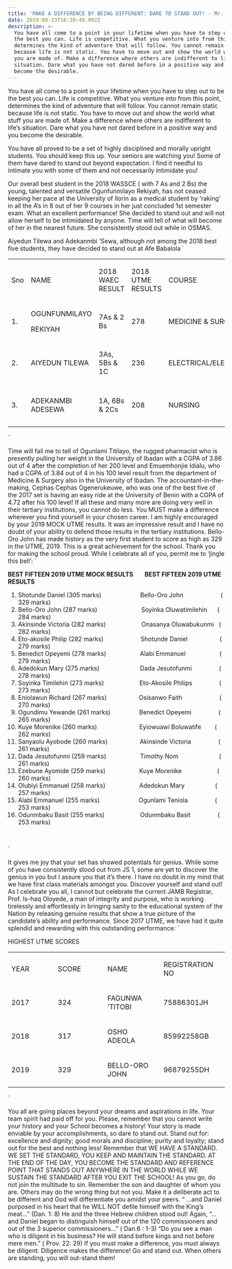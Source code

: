 ```yaml
---
title: 'MAKE A DIFFERENCE BY BEING DIFFERENT: DARE TO STAND OUT! - Mr. O. O. Osisanwo'
date: 2019-08-23T16:10:49.092Z
description: >-
  You have all come to a point in your lifetime when you have to step out to be
  the best you can. Life is competitive. What you venture into from this point,
  determines the kind of adventure that will follow. You cannot remain static
  because life is not static. You have to move out and show the world what stuff
  you are made of. Make a difference where others are indifferent to life’s
  situation. Dare what you have not dared before in a positive way and you
  become the desirable.
---
```

You have all come to a point in your lifetime when you have to step out to be the best you can. Life is competitive. What you venture into from this point, determines the kind of adventure that will follow. You cannot remain static because life is not static. You have to move out and show the world what stuff you are made of. Make a difference where others are indifferent to life’s situation. Dare what you have not dared before in a positive way and you become the desirable. 

You have all proved to be a set of highly disciplined and morally upright students. You should keep this up. Your seniors are watching you! Some of them have dared to stand out beyond expectation. I find it needful to intimate you with some of them and not necessarily intimidate you!

Our overall best  student in the 2018 WASSCE  ( with 7 As and 2 Bs) the young, talented and versatile  Ogunfunmilayo Rekiyah, has not ceased keeping  her pace at the University of Ilorin as a medical student by ‘raking’ in all the A’s in 8 out of her 9 courses in her just concluded 1st semester exam. What an excellent performance! She decided to stand out and will not allow herself to be intimidated by anyone. Time will tell of what will become of her in the nearest future. She consistently stood out while in OSMAS.

Aiyedun Tilewa and Adekanmbi ‘Sewa, although not among the 2018 best five students, they have decided to stand out at Afe Babalola 
`
<html>
<body>
<table>
<tbody>
<tr>
<td width="40">
<p>Sno</p>
</td>
<td width="113">
<p>NAME</p>
</td>
<td width="74">
<p>2018 WAEC RESULT</p>
</td>
<td width="78">
<p>2018 UTME RESULTS</p>
</td>
<td width="171">
<p>COURSE</p>
</td>
<td width="88">
<p>UNIVERSITY</p>
</td>
<td width="74">
<p>GPA/RESULT</p>
</td>
</tr>
<tr>
<td width="40">
<p>1.</p>
</td>
<td width="113">
<p>OGUNFUNMILAYO</p>
<p>REKIYAH</p>
</td>
<td width="74">
<p>7As &amp; 2 Bs</p>
</td>
<td width="78">
<p>278</p>
</td>
<td width="171">
<p>MEDICINE &amp; SURGERY</p>
</td>
<td width="88">
<p>UNILORIN</p>
</td>
<td width="74">
<p>8As &amp; 1B</p>
</td>
</tr>
<tr>
<td width="40">
<p>2.</p>
</td>
<td width="113">
<p>AIYEDUN TILEWA</p>
</td>
<td width="74">
<p>3As, 5Bs &amp; 1C</p>
</td>
<td width="78">
<p>236</p>
</td>
<td width="171">
<p>ELECTRICAL/ELECTRONICS</p>
</td>
<td width="88">
<p>AFE BABALOLA UNIVERSITY</p>
</td>
<td width="74">
<p>4.85</p>
</td>
</tr>
<tr>
<td width="40">
<p>3.</p>
</td>
<td width="113">
<p>ADEKANMBI ADESEWA</p>
</td>
<td width="74">
<p>1A, 6Bs &amp; 2Cs</p>
</td>
<td width="78">
<p>208</p>
</td>
<td width="171">
<p>NURSING</p>
</td>
<td width="88">
<p>AFE BABALOLA UNIVERSITY</p>
</td>
<td width="74">
<p>4.56</p>
</td>
</tr>
</tbody>
</table>
</html>
</body>
</html>`

Time will fail me to tell of Ogunlami Titilayo, the rugged pharmacist who is presently pulling her weight in the University of Ibadan with a CGPA of 3.86 out of 4 after the completion of her 200 level and Emuemhonjie Idialu, who had a CGPA of 3.84 out of 4 in his 100 level result from the department of Medicine & Surgery also in the University of Ibadan. The accountant-in-the-making, Cephas  Cephas  Ogenerukeuwe, who was  one of the best five of the 2017 set is having an easy ride at the University of Benin with a CGPA of 4.72 after his 100 level!
If all these and many more are doing very well in their tertiary institutions, you cannot do less. You MUST make a difference wherever you find yourself in your chosen career. I am highly encouraged by your 2019 MOCK UTME results. It was an impressive result and I have no doubt of your ability to defend those results in the tertiary institutions. Bello-Oro John has made history as the very first student to score as high as 329 in the UTME, 2019. This is a great achievement for the school. Thank you for making the school proud.  While I celebrate all of you, permit me to ‘jingle this bell’:
`<p><strong>BEST FIFTEEN 2019 UTME MOCK RESULTS&nbsp; &nbsp; &nbsp; &nbsp; BEST FIFTEEN 2019 UTME RESULTS</strong></p>
<ol>
<li>Shotunde Daniel (305 marks)&nbsp; &nbsp; &nbsp; &nbsp; &nbsp; &nbsp; &nbsp; &nbsp; &nbsp; &nbsp; &nbsp; &nbsp;Bello-Oro John&nbsp;&nbsp;&nbsp;&nbsp;&nbsp;&nbsp;&nbsp;&nbsp;&nbsp;&nbsp;&nbsp; &nbsp;&nbsp;&nbsp;&nbsp;&nbsp;&nbsp;&nbsp;&nbsp;&nbsp; ( 329 marks)</li>
<li>Bello-Oro John (287 marks)&nbsp;&nbsp;&nbsp;&nbsp;&nbsp;&nbsp;&nbsp;&nbsp;&nbsp;&nbsp;&nbsp;&nbsp;&nbsp;&nbsp;&nbsp;&nbsp;&nbsp;&nbsp;&nbsp;&nbsp;&nbsp;&nbsp;&nbsp; &nbsp; Soyinka Oluwatimilehin&nbsp;&nbsp;&nbsp;&nbsp;&nbsp; ( 284 marks)</li>
<li>Akinsinde Victoria (282 marks)&nbsp; &nbsp; &nbsp; &nbsp; &nbsp; &nbsp; &nbsp; &nbsp; &nbsp; &nbsp; &nbsp;Onasanya Oluwabukunmi&nbsp;&nbsp; ( 282 marks)</li>
<li>Eto-akosile Philip (282 marks)&nbsp; &nbsp; &nbsp; &nbsp; &nbsp; &nbsp; &nbsp; &nbsp; &nbsp; &nbsp; &nbsp; Shotunde Daniel&nbsp;&nbsp;&nbsp;&nbsp;&nbsp;&nbsp;&nbsp; &nbsp;&nbsp;&nbsp;&nbsp;&nbsp;&nbsp;&nbsp;&nbsp;&nbsp;&nbsp; ( 279 marks)</li>
<li>Benedict Opeyemi (278 marks)&nbsp; &nbsp; &nbsp; &nbsp; &nbsp; &nbsp; &nbsp; &nbsp; &nbsp; &nbsp; Alabi Emmanuel&nbsp;&nbsp;&nbsp;&nbsp;&nbsp;&nbsp;&nbsp;&nbsp; &nbsp;&nbsp;&nbsp;&nbsp;&nbsp;&nbsp;&nbsp;&nbsp;&nbsp;&nbsp; ( 279 marks)</li>
<li>Adedokun Mary (275 marks)&nbsp; &nbsp; &nbsp; &nbsp; &nbsp; &nbsp; &nbsp; &nbsp; &nbsp; &nbsp; &nbsp; &nbsp; Dada Jesutofunmi&nbsp;&nbsp;&nbsp;&nbsp; &nbsp;&nbsp;&nbsp;&nbsp;&nbsp;&nbsp;&nbsp;&nbsp;&nbsp;&nbsp; ( 278 marks)</li>
<li>Soyinka Timilehin (273 marks)&nbsp; &nbsp; &nbsp; &nbsp; &nbsp; &nbsp; &nbsp; &nbsp; &nbsp; &nbsp; &nbsp;Eto-Akosile Philips&nbsp;&nbsp;&nbsp;&nbsp; &nbsp;&nbsp;&nbsp;&nbsp;&nbsp;&nbsp;&nbsp;&nbsp;&nbsp;&nbsp; ( 273 marks)</li>
<li>Eniolawun Richard (267 marks)&nbsp; &nbsp; &nbsp; &nbsp; &nbsp; &nbsp; &nbsp; &nbsp; &nbsp; &nbsp;Osisanwo Faith&nbsp;&nbsp;&nbsp; &nbsp;&nbsp;&nbsp;&nbsp;&nbsp;&nbsp; &nbsp;&nbsp;&nbsp;&nbsp;&nbsp;&nbsp;&nbsp;&nbsp;&nbsp;&nbsp;&nbsp;( 270 marks)</li>
<li>Ogundimu Yewande (261 marks)&nbsp; &nbsp; &nbsp; &nbsp; &nbsp; &nbsp; &nbsp; &nbsp; &nbsp;Benedict Opeyemi&nbsp;&nbsp;&nbsp;&nbsp; &nbsp;&nbsp;&nbsp;&nbsp;&nbsp;&nbsp;&nbsp;&nbsp;&nbsp;&nbsp; ( 265 marks)</li>
<li>Kuye Morenike (260 marks)&nbsp; &nbsp; &nbsp; &nbsp; &nbsp; &nbsp; &nbsp; &nbsp; &nbsp; &nbsp; &nbsp; &nbsp; &nbsp;Eyiowuawi Boluwatife&nbsp;&nbsp;&nbsp;&nbsp;&nbsp;&nbsp;&nbsp; ( 262 marks)</li>
<li>Sanyaolu Ayobode (260 marks)&nbsp; &nbsp; &nbsp; &nbsp; &nbsp; &nbsp; &nbsp; &nbsp; &nbsp; &nbsp;Akinsinde Victoria&nbsp;&nbsp;&nbsp;&nbsp; &nbsp;&nbsp;&nbsp;&nbsp;&nbsp;&nbsp;&nbsp;&nbsp;&nbsp;&nbsp; ( 261 marks)</li>
<li>Dada Jesutofunmi (259 marks)&nbsp; &nbsp; &nbsp; &nbsp; &nbsp; &nbsp; &nbsp; &nbsp; &nbsp; &nbsp; Timothy Nom&nbsp;&nbsp;&nbsp;&nbsp;&nbsp;&nbsp;&nbsp;&nbsp;&nbsp;&nbsp;&nbsp;&nbsp; &nbsp;&nbsp;&nbsp;&nbsp;&nbsp;&nbsp;&nbsp;&nbsp;&nbsp;&nbsp; ( 261 marks)</li>
<li>Ezebune Ayomide (259 marks)&nbsp; &nbsp; &nbsp; &nbsp; &nbsp; &nbsp; &nbsp; &nbsp; &nbsp; &nbsp; Kuye Morenike&nbsp;&nbsp;&nbsp;&nbsp;&nbsp;&nbsp;&nbsp;&nbsp;&nbsp; &nbsp;&nbsp;&nbsp;&nbsp;&nbsp;&nbsp;&nbsp;&nbsp;&nbsp;&nbsp; ( 260 marks)</li>
<li>Olubiyi Emmanuel (258 marks)&nbsp; &nbsp; &nbsp; &nbsp; &nbsp; &nbsp; &nbsp; &nbsp; &nbsp; &nbsp; Adedokun Mary&nbsp;&nbsp;&nbsp;&nbsp;&nbsp;&nbsp; &nbsp;&nbsp;&nbsp;&nbsp;&nbsp;&nbsp;&nbsp;&nbsp;&nbsp;&nbsp; ( 257 marks)</li>
<li>Alabi Emmanuel (255 marks)&nbsp; &nbsp; &nbsp; &nbsp; &nbsp; &nbsp; &nbsp; &nbsp; &nbsp; &nbsp; &nbsp; &nbsp;Ogunlami Teniola&nbsp;&nbsp;&nbsp;&nbsp; &nbsp;&nbsp;&nbsp;&nbsp;&nbsp;&nbsp;&nbsp;&nbsp;&nbsp;&nbsp; ( 253 marks)</li>
<li>Odunmbaku Basit (255 marks)&nbsp; &nbsp; &nbsp; &nbsp; &nbsp; &nbsp; &nbsp; &nbsp; &nbsp; &nbsp; &nbsp;Odunmbaku Basit&nbsp;&nbsp;&nbsp;&nbsp; &nbsp;&nbsp;&nbsp;&nbsp;&nbsp;&nbsp;&nbsp;&nbsp;&nbsp;&nbsp; ( 253 marks)</li>
</ol>
<p>&nbsp;</p>`

It gives me joy that your set has showed potentials for genius. While some of you have consistently stood out from JS 1, some are yet to discover the genius in you but I assure you that it’s there. I have no doubt in my mind that we have first class materials amongst you. Discover yourself and stand out! 
As I celebrate you all, I cannot but celebrate the current JAMB Registrar, Prof. Is-haq Oloyede, a man of integrity and purpose, who is working tirelessly and effortlessly in bringing sanity to the educational system of the Nation by releasing genuine results that show a true picture of the candidate’s ability and performance. Since 2017 UTME, we have had it quite splendid and rewarding with this outstanding performance:
`<p>HIGHEST UTME SCORES</p>
<table>
<tbody>
<tr>
<td width="160">
<p>YEAR</p>
</td>
<td width="160">
<p>SCORE</p>
</td>
<td width="160">
<p>NAME</p>
</td>
<td width="160">
<p>REGISTRATION NO</p>
</td>
</tr>
<tr>
<td width="160">
<p>2017</p>
</td>
<td width="160">
<p>324</p>
</td>
<td width="160">
<p>FAGUNWA &lsquo;TITOBI</p>
</td>
<td width="160">
<p>75886301JH</p>
</td>
</tr>
<tr>
<td width="160">
<p>2018</p>
</td>
<td width="160">
<p>317</p>
</td>
<td width="160">
<p>OSHO ADEOLA</p>
</td>
<td width="160">
<p>85992258GB</p>
</td>
</tr>
<tr>
<td width="160">
<p>2019</p>
</td>
<td width="160">
<p>329</p>
</td>
<td width="160">
<p>BELLO-ORO JOHN</p>
</td>
<td width="160">
<p>96879255DH</p>
</td>
</tr>
</tbody>
</table>`

You all are going places beyond your dreams and aspirations in life. Your team spirit had paid off for you. Please, remember that you cannot write your history and your School becomes a history! Your story is made enviable by your accomplishments, so dare to stand out. Stand out for:
 excellence and dignity;
good morals and discipline;
purity and loyalty;
stand out for the best and nothing less!
Remember that WE HAVE A STANDARD. WE SET THE STANDARD, YOU KEEP AND MAINTAIN THE STANDARD.
AT THE END OF THE DAY, YOU BECOME THE STANDARD AND REFERENCE POINT THAT STANDS OUT ANYWHERE IN THE WORLD WHILE WE SUSTAIN THE STANDARD AFTER YOU EXIT THE SCHOOL!
As you go, do not join the multitude to sin. Remember the son and daughter of whom you are. Others may do the wrong thing but not you. Make it a deliberate act to be different and God will differentiate you amidst your peers.
“ …and Daniel purposed in his heart that he WILL NOT defile himself with the King’s meat…” (Dan. 1: 8) He and the three Hebrew children stood out!
Again, “…and Daniel began to distinguish himself out of the 120 commissioners and out of the 3 superior commissioners…” ( Dan.6 : 1-3)
“Do you see a man who is diligent in his business? He will stand before kings and not before mere men.” ( Prov. 22: 29)
If you must make a difference, you must always be diligent. Diligence makes the difference!
Go and stand out. When others are standing, you will out-stand them!
